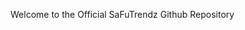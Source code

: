 Welcome to the Official SaFuTrendz Github Repository

<!---
SaFuTrendz/SaFuTrendz is a ✨ special ✨ repository because its `README.md` (this file) appears on your GitHub profile.
You can click the Preview link to take a look at your changes.
--->
